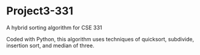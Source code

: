 # Project3-331
A hybrid sorting algorithm for CSE 331

Coded with Python, this algorithm uses techniques of quicksort, subdivide, insertion sort, and median of three.
